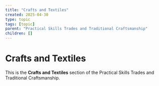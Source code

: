 ```yaml
---
title: "Crafts and Textiles"
created: 2025-04-30
type: topic
tags: [topic]
parent: "Practical Skills Trades and Traditional Craftsmanship"
children: []
---
```


# Crafts and Textiles

This is the **Crafts and Textiles** section of the Practical Skills Trades and Traditional Craftsmanship.
